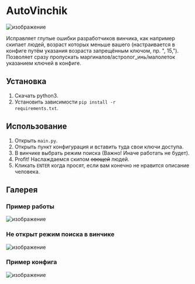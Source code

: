 # AutoVinchik

![изображение](https://user-images.githubusercontent.com/59798021/137908712-f20f8aa3-a591-4268-8ea5-c11257bda587.png)


Исправляет глупые ошибки разработчиков винчика, как например скипает людей, возраст которых меньше вашего (настраивается в конфиге путём указания возраста запрещённым ключом, пр. ", 15,"). Позволяет сразу пропускать маргиналов/астролог_инь/малолеток указанием ключей в конфиге.

<h2>Установка</h2>

1. Скачать python3.
2. Установить зависимости <code>pip install -r requirements.txt</code>.

<h2>Использование</h2>

1. Открыть <code>main.py</code>.
2. Открыть пункт конфигурация и вставить туда свои ключи доступа.
3. В винчике выбрать режим поиска (Важно! Иначе работать не будет).
4. Profit! Наслаждаемся скипом <strike>овощей</strike> людей.
5. Кликать <code>ENTER</code> когда просят, если вам конечно не нравится описание человека.

<h2>Галерея</h2>

<h3>Пример работы</h3>

![изображение](https://user-images.githubusercontent.com/59798021/137908278-fde4eba0-396a-44e4-b0e9-53a877062b18.png)

<h3>Не открыт режим поиска в винчике</h3>

![изображение](https://user-images.githubusercontent.com/59798021/137907853-4359fde8-fec1-4bb1-bd41-51e870a607df.png)

<h3>Пример конфига</h3>

![изображение](https://user-images.githubusercontent.com/59798021/137908426-5607e97e-8943-422a-9159-5509d4416647.png)


